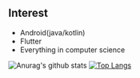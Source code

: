 ## Interest
* Android(java/kotlin)
* Flutter
* Everything in computer science

![Anurag's github stats](https://github-readme-stats.vercel.app/api?username=younghwan&show_icons=true&theme=buefy&hide=stars)
[![Top Langs](https://github-readme-stats.vercel.app/api/top-langs/?username=younghwan&layout=compact)](https://github.com/anuraghazra/github-readme-stats)


